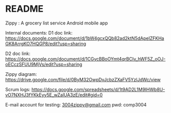 # README

Zippy : A grocery list service
Android mobile app


Internal documents:
D1 doc link: https://docs.google.com/document/d/1bW4gcxQQb82ad2ktN5dApeIZFKHaGK8ArrgKO7HQGP8/edit?usp=sharing

D2 doc link: https://docs.google.com/document/d/1CGycBBoOYmt4qrBCIv_hWF5Z_oOJ-oECczSFUU9MjVs/edit?usp=sharing

Zippy diagram: 
https://drive.google.com/file/d/0ByM32OwpDvJcbzZXaFV5YzlJdWc/view

Scrum logs: https://docs.google.com/spreadsheets/d/1t9AD2L1M9IHWb8U-vO7NXHJ3fYKkEyy5E_wZalUA3zE/edit#gid=0

E-mail account for testing:
3004zippy@gmail.com
pwd: comp3004
